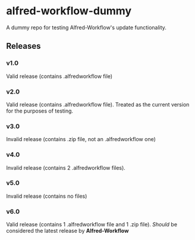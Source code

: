 alfred-workflow-dummy
=====================

A dummy repo for testing Alfred-Workflow's update functionality.

## Releases ##

### v1.0 ###

Valid release (contains .alfredworkflow file)

### v2.0 ###

Valid release (contains .alfredworkflow file). Treated as the current version for the purposes of testing.

### v3.0 ###

Invalid release (contains .zip file, not an .alfredworkflow one)

### v4.0 ###

Invalid release (contains  2 .alfredworkflow files).

### v5.0 ###

Invalid release (contains no files)

### v6.0 ###

Valid release (contains 1 .alfredworkflow file and 1 .zip file). *Should* be considered the latest release by **Alfred-Workflow**
